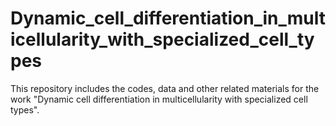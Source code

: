 # Dynamic_cell_differentiation_in_multicellularity_with_specialized_cell_types
This repository includes the codes, data and other related materials for the work "Dynamic cell differentiation in multicellularity with specialized cell types".
